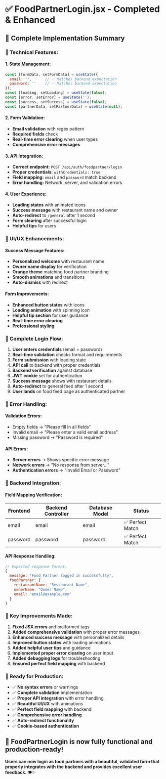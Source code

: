 # ✅ FoodPartnerLogin.jsx - Completed & Enhanced

## 🎯 **Complete Implementation Summary**

### **🔧 Technical Features:**

#### **1. State Management:**
```javascript
const [formData, setFormData] = useState({
  email: '',      // ✅ Matches backend expectation
  password: ''    // ✅ Matches backend expectation
});
const [loading, setLoading] = useState(false);
const [error, setError] = useState('');
const [success, setSuccess] = useState(false);
const [partnerData, setPartnerData] = useState(null);
```

#### **2. Form Validation:**
- **Email validation** with regex pattern
- **Required fields** check
- **Real-time error clearing** when user types
- **Comprehensive error messages**

#### **3. API Integration:**
- **Correct endpoint:** `POST /api/auth/foodpartner/login`
- **Proper credentials:** `withCredentials: true`
- **Field mapping:** `email` and `password` match backend
- **Error handling:** Network, server, and validation errors

#### **4. User Experience:**
- **Loading states** with animated icons
- **Success message** with restaurant name and owner
- **Auto-redirect** to `/general` after 1 second
- **Form clearing** after successful login
- **Helpful tips** for users

### **🎨 UI/UX Enhancements:**

#### **Success Message Features:**
- **Personalized welcome** with restaurant name
- **Owner name display** for verification
- **Orange theme** matching food partner branding
- **Smooth animations** and transitions
- **Auto-dismiss** with redirect

#### **Form Improvements:**
- **Enhanced button states** with icons
- **Loading animation** with spinning icon
- **Helpful tip section** for user guidance
- **Real-time error clearing**
- **Professional styling**

### **🔄 Complete Login Flow:**

1. **User enters credentials** (email + password)
2. **Real-time validation** checks format and requirements
3. **Form submission** with loading state
4. **API call** to backend with proper credentials
5. **Backend verification** against database
6. **JWT cookie** set for authentication
7. **Success message** shows with restaurant details
8. **Auto-redirect** to general feed after 1 second
9. **User lands** on food feed page as authenticated partner

### **🚨 Error Handling:**

#### **Validation Errors:**
- Empty fields → "Please fill in all fields"
- Invalid email → "Please enter a valid email address"
- Missing password → "Password is required"

#### **API Errors:**
- **Server errors** → Shows specific error message
- **Network errors** → "No response from server..."
- **Authentication errors** → "Invalid Email or Password"

### **🔗 Backend Integration:**

#### **Field Mapping Verification:**
| Frontend | Backend Controller | Database Model | Status |
|----------|-------------------|----------------|---------|
| email | email | email | ✅ Perfect Match |
| password | password | password | ✅ Perfect Match |

#### **API Response Handling:**
```javascript
// Expected response format:
{
  message: "Food Partner logged in successfully",
  foodPartner: {
    restaurantName: "Restaurant Name",
    ownerName: "Owner Name", 
    email: "email@example.com"
  }
}
```

### **🎯 Key Improvements Made:**

1. **Fixed JSX errors** and malformed tags
2. **Added comprehensive validation** with proper error messages
3. **Enhanced success message** with personalized details
4. **Improved button states** with loading animations
5. **Added helpful user tips** and guidance
6. **Implemented proper error clearing** on user input
7. **Added debugging logs** for troubleshooting
8. **Ensured perfect field mapping** with backend

### **🚀 Ready for Production:**

- ✅ **No syntax errors** or warnings
- ✅ **Complete validation** implementation
- ✅ **Proper API integration** with error handling
- ✅ **Beautiful UI/UX** with animations
- ✅ **Perfect field mapping** with backend
- ✅ **Comprehensive error handling**
- ✅ **Auto-redirect functionality**
- ✅ **Cookie-based authentication**

## 🎉 **FoodPartnerLogin is now fully functional and production-ready!**

**Users can now login as food partners with a beautiful, validated form that properly integrates with the backend and provides excellent user feedback.** 🍽️✨